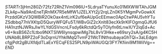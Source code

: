 $START$r3jHm280Zr72fz72RhZ1Vm096lU+5LdryaTYunuXc01MXWWTAhJGMZLk4p+Na9AnEneTjRnMX7R5eMfW1JZELXYt2j/2rqLZn0K5YMgmPvGowkXPrzddGKzV3QWBiR2OkOax4ntLirK2uf6eAUpGcEEmwc0ApCtwPAU5vhYTuZSdbbq77nVXKtpD5QuryWFQFu5T/WBvGiZ2cXnlt83ecXk9rKIFOgmqGJfU6HA1nztNJWRsJlwYLYdGSVncnLFsdy6kRctdQr5yTOIyfn6tLnwX/Y2iqEd+Acv6+IksBS6Zc1Ltbo9NXTSIW6IynsqpwiMg7bL8vV3Hke+e69sry2sA/g4KC5HUNAb8LBRPZ2oF3oDqrnUYhklMqQTvmF21WcTINthsubayaGhTQi+3aLEdgmcfgjPdt2gBUXfdjdTLaExYECqFES25PLN9piWAUGQ/3FY7Kfiini9M1WiIVg==$END$